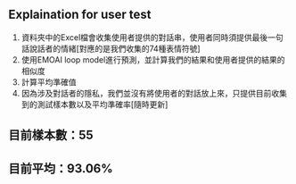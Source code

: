 ## Explaination for user test
1. 資料夾中的Excel檔會收集使用者提供的對話串，使用者同時須提供最後一句話說話者的情緒[對應的是我們收集的74種表情符號]
2. 使用EMOAI loop model進行預測，並計算我們的結果和使用者提供的結果的相似度
3. 計算平均準確值
4. 因為涉及對話者的隱私，我們並沒有將使用者的對話放上來，只提供目前收集到的測試樣本數以及平均準確率[隨時更新]

## 目前樣本數：55
## 目前平均：93.06%
